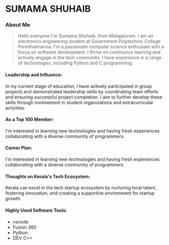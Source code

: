 # SUMAMA SHUHAIB

### About Me
> Hello everyone I'm Sumama Shuhaib, from Malappuram. I am an electronics engineering student at Government Polytechnic College Perinthalmanna. I'm a passionate computer science enthusiast with a focus on software development. I thrive on continuous learning and actively engage in the tech community. I have experience in a range of technologies, including Python and C programming.

#### Leadership and Influence: 

In my current stage of education, I have actively participated in group projects and demonstrated leadership skills by coordinating team efforts and ensuring successful project completion. I aim to further develop these skills through involvement in student organizations and extracurricular activities.

#### As a Top 100 Member: 

I'm interested in learning new technologies and having fresh experiences collaborating with a diverse community of programmers.

#### Career Plan: 

I'm interested in learning new technologies and having fresh experiences collaborating with a diverse community of programmers.

#### Thoughts on Kerala's Tech Ecosystem: 

Kerala can excel in the tech startup ecosystem by nurturing local talent, fostering innovation, and creating a supportive environment for startup growth.

#### Highly Used Software Tools:
- vscode
- Fusion 360
- Python
- DEV C++
